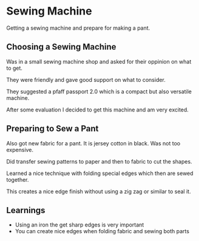 # Sewing Machine

Getting a sewing machine and prepare for making a pant.


## Choosing a Sewing Machine

Was in a small sewing machine shop and asked for their oppinion on what to get. 

They were friendly and gave good support on what to consider.

They suggested a pfaff passport 2.0 which is a compact but also versatile machine.

After some evaluation I decided to get this machine and am very excited.


## Preparing to Sew a Pant

Also got new fabric for a pant. It is jersey cotton in black. Was not too expensive.

Did transfer sewing patterns to paper and then to fabric to cut the shapes.

Learned a nice technique with folding special edges which then are sewed together.

This creates a nice edge finish without using a zig zag or similar to seal it.


## Learnings

- Using an iron the get sharp edges is very important
- You can create nice edges when folding fabric and sewing both parts
